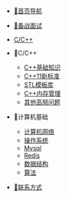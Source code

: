 
* [🚀首页导航](./HOME_PAGE.md)

* [🔨备战面试](./docs/Knowledge/面试经验/a-1备战面试.md)


* [C/C++](./docs/Knowledge/C++/_sidebar.md)

* 📝C/C++
  
  * [C++基础知识](./docs/Knowledge/C++/b-1C++基础.md)
  * [C++11新标准](./docs/Knowledge/C++/b-2C++11新标准.md)
  * [STL模板库](./docs/Knowledge/C++/b-3STL模板库.md)
  * [C++内存管理](./docs/Knowledge/C++/b-4C++内存管理.md)
  * [其他高频问题](./docs/Knowledge/C++/b-5高频问题.md)
* 📝计算机基础

  * [计算机网络](./docs/Knowledge/计算机网络/c-1计算机网络.md)
  * [操作系统](./docs/Knowledge/操作系统/c-4操作系统.md)
  * [Mysql](./docs/Knowledge/Mysql/c-5mysql.md)
  * [Redis](./docs/Knowledge/Mysql/c-6redis.md)
  * [数据结构](./docs/Knowledge/数据结构/c-2数据结构.md)
  * [算法](./docs/Knowledge/算法/c-3算法.md)

* [🐝联系方式](./docs/Knowledge/面试经验/个人联系方式.md)



  


